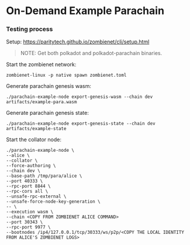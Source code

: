 # On-Demand Example Parachain

### Testing process

Setup: https://paritytech.github.io/zombienet/cli/setup.html
> NOTE: Get both polkadot and polkadot-parachain binaries.

Start the zombienet network:
```
zombienet-linux -p native spawn zombienet.toml
```

Generate parachain genesis wasm:
```
./parachain-example-node export-genesis-wasm --chain dev artifacts/example-para.wasm
```

Generate parachain genesis state:
```
./parachain-example-node export-genesis-state --chain dev artifacts/example-state
```

Start the collator node:
```
./parachain-example-node \
--alice \
--collator \
--force-authoring \
--chain dev \
--base-path /tmp/para/alice \
--port 40333 \
--rpc-port 8844 \
--rpc-cors all \
--unsafe-rpc-external \
--unsafe-force-node-key-generation \
-- \
--execution wasm \
--chain <COPY FROM ZOMBIENET ALICE COMMAND>
--port 30343 \
--rpc-port 9977 \
--bootnodes /ip4/127.0.0.1/tcp/30333/ws/p2p/<COPY THE LOCAL IDENTITY FROM ALICE'S ZOMBIENET LOGS>
```
